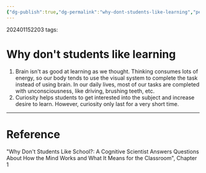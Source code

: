 ```yaml
---
{"dg-publish":true,"dg-permalink":"why-dont-students-like-learning","permalink":"/why-dont-students-like-learning/"}
---
```


202401152203
tags: 

# Why don't students like learning

1. Brain isn't as good at learning as we thought. Thinking consumes lots of energy, so our body tends to use the visual system to complete the task instead of using brain. In our daily lives, most of our tasks are completed with unconsciousness, like driving, brushing teeth, etc.
2. Curiosity helps students to get interested into the subject and increase desire to learn. However, curiosity only last for a very short time.

---
# Reference

"Why Don't Students Like School?: A Cognitive Scientist Answers Questions About How the Mind Works and What It Means for the Classroom", Chapter 1